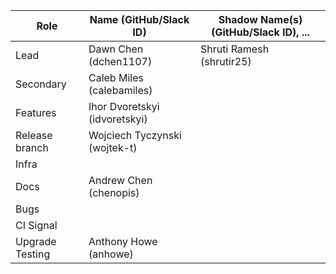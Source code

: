 |  **Role** | **Name** (**GitHub/Slack ID**)  | **Shadow Name(s) (GitHub/Slack ID), ...**
|  ------ | ------ | ------ |
|  Lead | Dawn Chen (dchen1107) | Shruti Ramesh (shrutir25) |
|  Secondary | Caleb Miles (calebamiles)| |
|  Features |Ihor Dvoretskyi (idvoretskyi) | |
|  Release branch |Wojciech Tyczynski (wojtek-t)| |
|  Infra | | | |
|  Docs |Andrew Chen (chenopis) | |
|  Bugs | | | |
|  CI Signal | | | |
|  Upgrade Testing | Anthony Howe (anhowe) | | |
